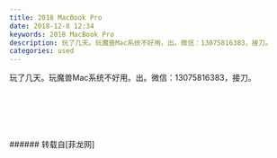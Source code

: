 ```yaml
---
title: 2018 MacBook Pro
date: 2018-12-8 12:34
keywords: 2018 MacBook Pro
description: 玩了几天。玩魔兽Mac系统不好用。出。微信：13075816383，接刀。
categories: used
---
```

<td class="t_f" id="postmessage_2430392">

玩了几天。玩魔兽Mac系统不好用。出。微信：13075816383，接刀。<br/>
<img alt="" border="0" class="zoom" data-cf-modified-e2939e42ddb384ebfd12d9ba-="" file="http://www.flw.ph/data/appbyme/upload/image/201812/08/N8liNTMjHJWf.jpg" id="aimg_R6s8S" lazyloadthumb="1" onclick="" onmouseover="" src="http://www.flw.ph/data/appbyme/upload/image/201812/08/N8liNTMjHJWf.jpg"/><br/>
<br/>
<img alt="" border="0" class="zoom" data-cf-modified-e2939e42ddb384ebfd12d9ba-="" file="http://www.flw.ph/data/appbyme/upload/image/201812/08/OfEkGtrfcOF5.jpg" id="aimg_U7ePR" lazyloadthumb="1" onclick="" onmouseover="" src="http://www.flw.ph/data/appbyme/upload/image/201812/08/OfEkGtrfcOF5.jpg"/><br/>
<br/>
<img alt="" border="0" class="zoom" data-cf-modified-e2939e42ddb384ebfd12d9ba-="" file="http://www.flw.ph/data/appbyme/upload/image/201812/08/UUAhW40QqOLm.jpg" id="aimg_iKzX7" lazyloadthumb="1" onclick="" onmouseover="" src="http://www.flw.ph/data/appbyme/upload/image/201812/08/UUAhW40QqOLm.jpg"/><br/>
<br/>
<img alt="" border="0" class="zoom" data-cf-modified-e2939e42ddb384ebfd12d9ba-="" file="http://www.flw.ph/data/appbyme/upload/image/201812/08/6goSYP7kSPzH.jpg" id="aimg_j99Gp" lazyloadthumb="1" onclick="" onmouseover="" src="http://www.flw.ph/data/appbyme/upload/image/201812/08/6goSYP7kSPzH.jpg"/><br/>
<br/>
<img alt="" border="0" class="zoom" data-cf-modified-e2939e42ddb384ebfd12d9ba-="" file="http://www.flw.ph/data/appbyme/upload/image/201812/08/P8HVWzTmTtC3.jpg" id="aimg_MOO1v" lazyloadthumb="1" onclick="" onmouseover="" src="http://www.flw.ph/data/appbyme/upload/image/201812/08/P8HVWzTmTtC3.jpg"/><br/>
<br/>
</td>
###### 转载自[菲龙网]